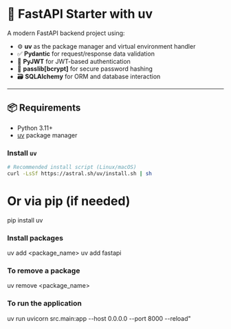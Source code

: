 # 🚀 FastAPI Starter with uv

A modern FastAPI backend project using:

- ⚙️ **uv** as the package manager and virtual environment handler
- ✅ **Pydantic** for request/response data validation
- 🔐 **PyJWT** for JWT-based authentication
- 🔑 **passlib[bcrypt]** for secure password hashing
- 🗃️ **SQLAlchemy** for ORM and database interaction

---

## 📦 Requirements

- Python 3.11+
- [uv](https://github.com/astral-sh/uv) package manager

### Install `uv`

```bash
# Recommended install script (Linux/macOS)
curl -LsSf https://astral.sh/uv/install.sh | sh
```

# Or via pip (if needed)

pip install uv

### Install packages

uv add <package_name>
uv add fastapi

### To remove a package

uv remove <package_name>

### To run the application

uv run uvicorn src.main:app --host 0.0.0.0 --port 8000 --reload"
